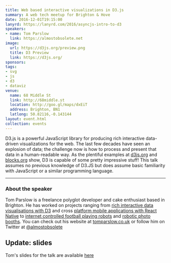 ```yaml
---
title: Web based interactive visualizations in D3.js
summary: A web tech meetup for Brighton & Hove
date: 2016-12-01T19:15:00
lanyrd: https://lanyrd.com/2016/asyncjs-intro-to-d3
speakers:
- name: Tom Parslow
  link: https://almostobsolete.net
image:
  url: https://d3js.org/preview.png
  title: D3 Preview
  link: https://d3js.org/
sponsors:
tags:
- svg
- js
- d3
- dataviz
venue:
  name: 68 Middle St
  link: http://68middle.st
  location: http://goo.gl/maps/dxEiT
  address: Brighton, BN1
  latlong: 50.82116,-0.143144
layout: event.html
collection: events
---
```




D3.js is a powerful JavaScript library for producing rich interactive data-driven visualizations for the web. The last few decades have seen an explosion of data; the challenge now is how to process and present that data in a human-readable way. As the plentiful examples at [d3js.org](https://d3js.org) and [blocks.org](https://bl.ocks.org) show, D3 is capable of some pretty impressive stuff! This talk assumes no previous knowledge of D3.JS but does assume basic familiarity with JavaScript or a similar programming language.

---

### About the speaker

Tom Parslow is a freelance polyglot developer and cake enthusiast based in Brighton. He has worked on projects ranging from [rich interactive data visualisations with D3](https://tomparslow.co.uk/technology/d3/#content) and cross [platform mobile applications with React Native](https://tomparslow.co.uk/technology/react-native/#content) to [internet controlled football playing robots](https://tomparslow.co.uk/project/penaltyclick/#content) and [robotic photo booths](https://tomparslow.co.uk/project/colourcrush/#content). You can check out his website at [tomparslow.co.uk](https://tomparslow.co.uk) or follow him on Twitter at [@almostobsolete](https://twitter.com/almostobsolete)

## Update: slides

Tom's slides for the talk are available [here](http://almostobsolete.net/talks/d3-asyncjs/)
